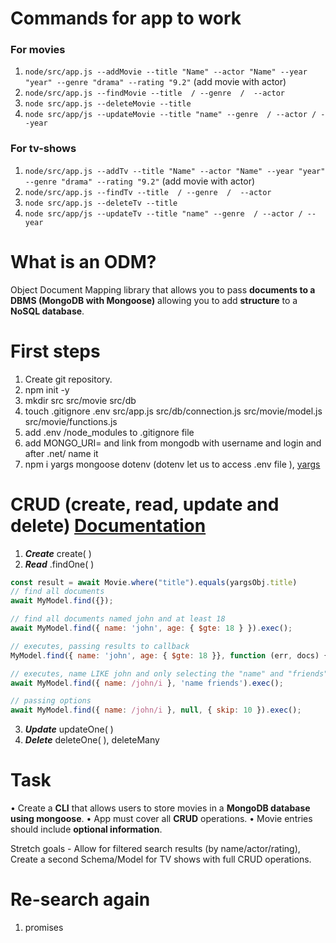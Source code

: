 ﻿# Commands for app to work

### For movies 

1. `node/src/app.js --addMovie --title "Name" --actor "Name" --year "year" --genre "drama" --rating "9.2"` (add movie with actor)
2. `node/src/app.js --findMovie --title  / --genre  /  --actor`
3. `node src/app.js --deleteMovie --title`  
4. `node src/app/js --updateMovie --title "name" --genre  / --actor / --year`

### For tv-shows 

1. `node/src/app.js --addTv --title "Name" --actor "Name" --year "year" --genre "drama" --rating "9.2"` (add movie with actor)
2. `node/src/app.js --findTv --title  / --genre  /  --actor`
3. `node src/app.js --deleteTv --title`
4. `node src/app/js --updateTv --title "name" --genre  / --actor / --year`


# What is an ODM?
Object Document Mapping 
library that allows you to pass **documents to a DBMS (MongoDB with Mongoose)** 
allowing you to add **structure** to a **NoSQL database**.

# First steps 

1. Create git repository.
2. npm init -y
3. mkdir src src/movie src/db
4. touch .gitignore .env src/app.js src/db/connection.js src/movie/model.js src/movie/functions.js
5. add  .env  /node_modules to .gitignore file
6. add  MONGO_URI= and link from mongodb with username and login  and after .net/   name it 
7. npm i yargs mongoose dotenv  (dotenv let us to access .env file ), [yargs]((https://www.npmjs.com/package/yargs))


# CRUD   (create, read, update and delete) [Documentation](https://mongoosejs.com/docs/models.html)

1. ***Create*** create( )    
2. ***Read*** .findOne( ) 
```javascript 
const result = await Movie.where("title").equals(yargsObj.title)
// find all documents
await MyModel.find({});

// find all documents named john and at least 18
await MyModel.find({ name: 'john', age: { $gte: 18 } }).exec();

// executes, passing results to callback
MyModel.find({ name: 'john', age: { $gte: 18 }}, function (err, docs) {});

// executes, name LIKE john and only selecting the "name" and "friends" fields
await MyModel.find({ name: /john/i }, 'name friends').exec();

// passing options
await MyModel.find({ name: /john/i }, null, { skip: 10 }).exec();
```
3. ***Update*** updateOne( )     
4. ***Delete*** deleteOne( ), deleteMany     





# Task 


• Create a **CLI** that allows users to store movies in
a **MongoDB database using mongoose**.
• App must cover all **CRUD** operations.
• Movie entries should include **optional information**.


Stretch goals - Allow for filtered search results
(by name/actor/rating), Create a second
Schema/Model for TV shows with full CRUD
operations.


# Re-search again

1. promises 
